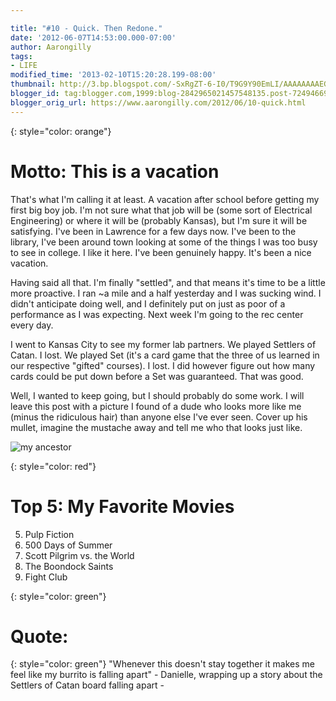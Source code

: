 ```yaml
---

title: "#10 - Quick. Then Redone."
date: '2012-06-07T14:53:00.000-07:00'
author: Aarongilly
tags:
- LIFE
modified_time: '2013-02-10T15:20:28.199-08:00'
thumbnail: http://3.bp.blogspot.com/-SxRgZT-6-I0/T9G9Y90EmLI/AAAAAAAAEGE/zEX9xM-Zie4/s72-c/download_20120607_155134.jpeg
blogger_id: tag:blogger.com,1999:blog-2842965021457548135.post-7249466921667534666
blogger_orig_url: https://www.aarongilly.com/2012/06/10-quick.html
---
```


{: style="color: orange"}
# Motto: This is a vacation
That's what I'm calling it at least. A vacation after school before getting my first big boy job. I'm not sure what that job will be (some sort of Electrical Engineering) or where it will be (probably Kansas), but I'm sure it will be satisfying. I've been in Lawrence for a few days now. I've been to the library, I've been around town looking at some of the things I was too busy to see in college. I like it here. I've been genuinely happy. It's been a nice vacation. 

Having said all that. I'm finally "settled", and that means it's time to be a little more proactive. I ran ~a mile and a half yesterday and I was sucking wind. I didn't anticipate doing well, and I definitely put on just as poor of a performance as I was expecting. Next week I'm going to the rec center every day.

I went to Kansas City to see my former lab partners. We played Settlers of Catan. I lost. We played Set (it's a card game that the three of us learned in our respective "gifted" courses). I lost. I did however figure out how many cards could be put down before a Set was guaranteed. That was good.

Well, I wanted to keep going, but I should probably do some work. I will leave this post with a picture I found of a dude who looks more like me (minus the ridiculous hair) than anyone else I've ever seen. Cover up his mullet, imagine the mustache away and tell me who that looks just like.

![my ancestor](https://lh3.googleusercontent.com/pw/ACtC-3eTdUZz-Xz5iyct8LdHo0N8g0fk0iM6-Yb2coxvbv2KFWmh5r_WgGCSRhVCHiGlv2Qg7cGYnEhLqBNbEaM2AVmQZkkJCcgKKdBDnRce2nybVo00DMgLB_tRC8XSNcxhkvGx-rZrUSjEdznt5g-9PDufFw=w335-h512-no?authuser=0)

{: style="color: red"}
# Top 5: My Favorite Movies
5. Pulp Fiction
4. 500 Days of Summer
3. Scott Pilgrim vs. the World
2. The Boondock Saints
1. Fight Club

{: style="color: green"}
# Quote:
{: style="color: green"}
"Whenever this doesn't stay together it makes me feel like my burrito is falling apart" - Danielle, wrapping up a story about the Settlers of Catan board falling apart -